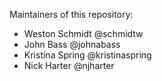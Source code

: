 Maintainers of this repository:

* Weston Schmidt @schmidtw
* John Bass @johnabass
* Kristina Spring @kristinaspring
* Nick Harter @njharter
